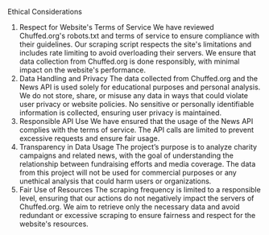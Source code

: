 Ethical Considerations
1. Respect for Website's Terms of Service
We have reviewed Chuffed.org's robots.txt and terms of service to ensure compliance with their guidelines.
Our scraping script respects the site's limitations and includes rate limiting to avoid overloading their servers.
We ensure that data collection from Chuffed.org is done responsibly, with minimal impact on the website's performance.
2. Data Handling and Privacy
The data collected from Chuffed.org and the News API is used solely for educational purposes and personal analysis.
We do not store, share, or misuse any data in ways that could violate user privacy or website policies.
No sensitive or personally identifiable information is collected, ensuring user privacy is maintained.
3. Responsible API Use
We have ensured that the usage of the News API complies with the terms of service.
The API calls are limited to prevent excessive requests and ensure fair usage.
4. Transparency in Data Usage
The project’s purpose is to analyze charity campaigns and related news, with the goal of understanding the relationship between fundraising efforts and media coverage.
The data from this project will not be used for commercial purposes or any unethical analysis that could harm users or organizations.
5. Fair Use of Resources
The scraping frequency is limited to a responsible level, ensuring that our actions do not negatively impact the servers of Chuffed.org.
We aim to retrieve only the necessary data and avoid redundant or excessive scraping to ensure fairness and respect for the website's resources.